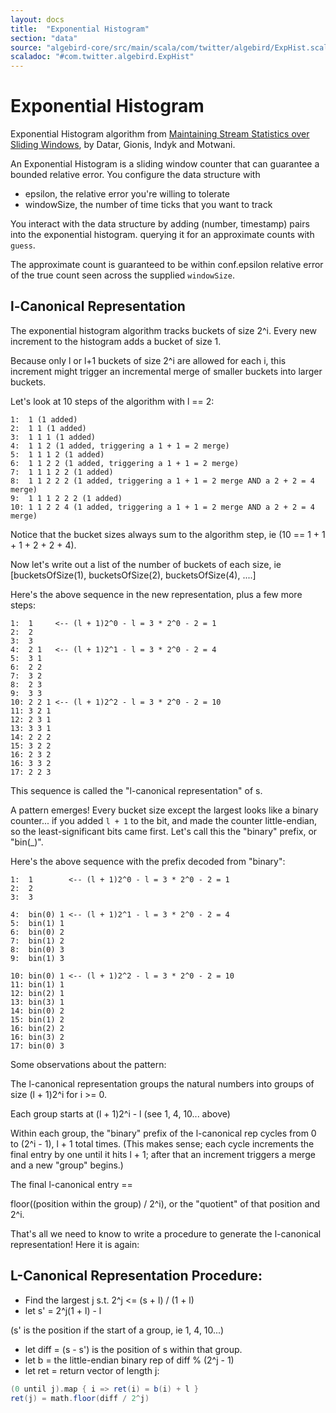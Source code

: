 ```yaml
---
layout: docs
title:  "Exponential Histogram"
section: "data"
source: "algebird-core/src/main/scala/com/twitter/algebird/ExpHist.scala"
scaladoc: "#com.twitter.algebird.ExpHist"
---
```


# Exponential Histogram

Exponential Histogram algorithm from [Maintaining Stream Statistics over Sliding Windows](http://www-cs-students.stanford.edu/~datar/papers/sicomp_streams.pdf), by Datar, Gionis, Indyk and Motwani.

An Exponential Histogram is a sliding window counter that can guarantee a bounded relative error. You configure the data structure with

- epsilon, the relative error you're willing to tolerate
- windowSize, the number of time ticks that you want to track

You interact with the data structure by adding (number, timestamp) pairs into the exponential histogram. querying it for an approximate counts with `guess`.

The approximate count is guaranteed to be within conf.epsilon relative error of the true count seen across the supplied `windowSize`.

## l-Canonical Representation

The exponential histogram algorithm tracks buckets of size 2^i. Every new increment to the histogram adds a bucket of size 1.

Because only l or l+1 buckets of size 2^i are allowed for each i, this increment might trigger an incremental merge of smaller buckets into larger buckets.

Let's look at 10 steps of the algorithm with l == 2:

```
1:  1 (1 added)
2:  1 1 (1 added)
3:  1 1 1 (1 added)
4:  1 1 2 (1 added, triggering a 1 + 1 = 2 merge)
5:  1 1 1 2 (1 added)
6:  1 1 2 2 (1 added, triggering a 1 + 1 = 2 merge)
7:  1 1 1 2 2 (1 added)
8:  1 1 2 2 2 (1 added, triggering a 1 + 1 = 2 merge AND a 2 + 2 = 4 merge)
9:  1 1 1 2 2 2 (1 added)
10: 1 1 2 2 4 (1 added, triggering a 1 + 1 = 2 merge AND a 2 + 2 = 4 merge)
```

Notice that the bucket sizes always sum to the algorithm step, ie (10 == 1 + 1 + 1 + 2 + 2 + 4).

Now let's write out a list of the number of buckets of each size, ie [bucketsOfSize(1), bucketsOfSize(2), bucketsOfSize(4), ....]

Here's the above sequence in the new representation, plus a few more steps:

```
1:  1     <-- (l + 1)2^0 - l = 3 * 2^0 - 2 = 1
2:  2
3:  3
4:  2 1   <-- (l + 1)2^1 - l = 3 * 2^0 - 2 = 4
5:  3 1
6:  2 2
7:  3 2
8:  2 3
9:  3 3
10: 2 2 1 <-- (l + 1)2^2 - l = 3 * 2^0 - 2 = 10
11: 3 2 1
12: 2 3 1
13: 3 3 1
14: 2 2 2
15: 3 2 2
16: 2 3 2
16: 3 3 2
17: 2 2 3
```

This sequence is called the "l-canonical representation" of s.

A pattern emerges! Every bucket size except the largest looks like a binary counter... if you added `l + 1` to the bit, and made the counter little-endian, so the least-significant bits came first. Let's call this the "binary" prefix, or "bin(_)".

Here's the above sequence with the prefix decoded from "binary":

```
1:  1        <-- (l + 1)2^0 - l = 3 * 2^0 - 2 = 1
2:  2
3:  3

4:  bin(0) 1 <-- (l + 1)2^1 - l = 3 * 2^0 - 2 = 4
5:  bin(1) 1
6:  bin(0) 2
7:  bin(1) 2
8:  bin(0) 3
9:  bin(1) 3

10: bin(0) 1 <-- (l + 1)2^2 - l = 3 * 2^0 - 2 = 10
11: bin(1) 1
12: bin(2) 1
13: bin(3) 1
14: bin(0) 2
15: bin(1) 2
16: bin(2) 2
16: bin(3) 2
17: bin(0) 3
```

Some observations about the pattern:

The l-canonical representation groups the natural numbers into groups of size (l + 1)2^i for i >= 0.

Each group starts at (l + 1)2^i - l (see 1, 4, 10... above)

Within each group, the "binary" prefix of the l-canonical rep cycles from 0 to (2^i - 1), l + 1 total times. (This makes sense; each cycle increments the final entry by one until it hits l + 1; after that an increment triggers a merge and a new "group" begins.)

The final l-canonical entry ==

floor((position within the group) / 2^i), or the "quotient" of that position and 2^i.

That's all we need to know to write a procedure to generate the l-canonical representation! Here it is again:

## L-Canonical Representation Procedure:

- Find the largest j s.t. 2^j <= (s + l) / (1 + l)
- let s' = 2^j(1 + l) - l

(s' is the position if the start of a group, ie 1, 4, 10...)

- let diff = (s - s') is the position of s within that group.
- let b = the little-endian binary rep of diff % (2^j - 1)
- let ret = return vector of length j:


```scala
(0 until j).map { i => ret(i) = b(i) + l }
ret(j) = math.floor(diff / 2^j)
```
